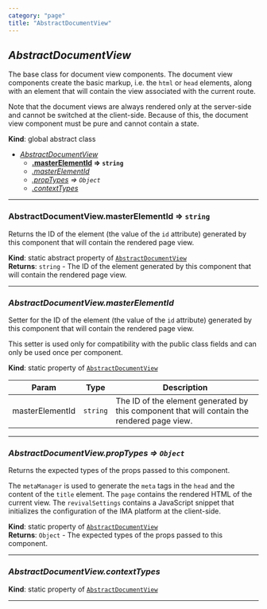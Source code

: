 ```yaml
---
category: "page"
title: "AbstractDocumentView"
---
```


## *AbstractDocumentView*&nbsp;<a name="AbstractDocumentView" href="https://github.com/seznam/IMA.js-core/tree/0.16.5-0/page/AbstractDocumentView.js#L27" target="_blank"><span class="icon"><i class="fas fa-external-link-alt fa-xs"></i></span></a>
The base class for document view components. The document view components
create the basic markup, i.e. the <code>html</code> or <code>head</code> elements,
along with an element that will contain the view associated with the current
route.

Note that the document views are always rendered only at the server-side and
cannot be switched at the client-side. Because of this, the document view
component must be pure and cannot contain a state.

**Kind**: global abstract class  

* *[AbstractDocumentView](#AbstractDocumentView)*
    * **[.masterElementId](#AbstractDocumentView.masterElementId) ⇒ <code>string</code>**
    * *[.masterElementId](#AbstractDocumentView.masterElementId)*
    * *[.propTypes](#AbstractDocumentView.propTypes) ⇒ <code>Object</code>*
    * *[.contextTypes](#AbstractDocumentView.contextTypes)*


* * *

### **AbstractDocumentView.masterElementId ⇒ <code>string</code>**&nbsp;<a name="AbstractDocumentView.masterElementId" href="https://github.com/seznam/IMA.js-core/tree/0.16.5-0/page/AbstractDocumentView.js#L36" target="_blank"><span class="icon"><i class="fas fa-external-link-alt fa-xs"></i></span></a>
Returns the ID of the element (the value of the <code>id</code> attribute)
generated by this component that will contain the rendered page view.

**Kind**: static abstract property of [<code>AbstractDocumentView</code>](#AbstractDocumentView)  
**Returns**: <code>string</code> - The ID of the element generated by this component that
        will contain the rendered page view.  

* * *

### *AbstractDocumentView.masterElementId*&nbsp;<a name="AbstractDocumentView.masterElementId" href="https://github.com/seznam/IMA.js-core/tree/0.16.5-0/page/AbstractDocumentView.js#L56" target="_blank"><span class="icon"><i class="fas fa-external-link-alt fa-xs"></i></span></a>
Setter for the ID of the element (the value of the <code>id</code> attribute)
generated by this component that will contain the rendered page view.

This setter is used only for compatibility with the public class fields
and can only be used once per component.

**Kind**: static property of [<code>AbstractDocumentView</code>](#AbstractDocumentView)  

| Param | Type | Description |
| --- | --- | --- |
| masterElementId | <code>string</code> | The ID of the element generated by this        component that will contain the rendered page view. |


* * *

### *AbstractDocumentView.propTypes ⇒ <code>Object</code>*&nbsp;<a name="AbstractDocumentView.propTypes" href="https://github.com/seznam/IMA.js-core/tree/0.16.5-0/page/AbstractDocumentView.js#L81" target="_blank"><span class="icon"><i class="fas fa-external-link-alt fa-xs"></i></span></a>
Returns the expected types of the props passed to this component.

The <code>metaManager</code> is used to generate the <code>meta</code> tags in the
<code>head</code> and the content of the <code>title</code> element. The
<code>page</code> contains the rendered HTML of the current view. The
<code>revivalSettings</code> contains a JavaScript snippet that initializes
the configuration of the IMA platform at the client-side.

**Kind**: static property of [<code>AbstractDocumentView</code>](#AbstractDocumentView)  
**Returns**: <code>Object</code> - The expected
        types of the props passed to this component.  

* * *

### *AbstractDocumentView.contextTypes*&nbsp;<a name="AbstractDocumentView.contextTypes" href="https://github.com/seznam/IMA.js-core/tree/0.16.5-0/page/AbstractDocumentView.js#L93" target="_blank"><span class="icon"><i class="fas fa-external-link-alt fa-xs"></i></span></a>
**Kind**: static property of [<code>AbstractDocumentView</code>](#AbstractDocumentView)  

* * *

